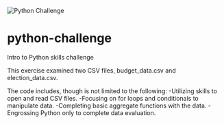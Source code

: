 ![Python Challenge](https://user-images.githubusercontent.com/93561950/159550201-ef21aa17-8962-461f-a92a-cc8b46b08895.png)


# python-challenge
Intro to Python skills challenge

This exercise examined two CSV files, budget_data.csv and election_data.csv.

The code includes, though is not limited to the following:
-Utilizing skills to open and read CSV files. 
-Focusing on for loops and conditionals to manipulate data.
-Completing basic aggregate functions with the data. 
-Engrossing Python only to complete data evaluation. 
